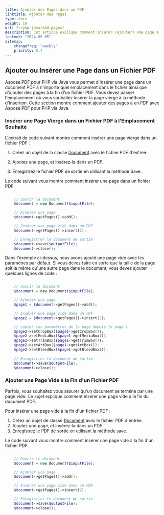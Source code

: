 ```yaml
---
title: Ajouter des Pages dans un PDF
linktitle: Ajouter des Pages
type: docs
weight: 10
url: fr/php-java/add-pages/
description: Cet article explique comment insérer (ajouter) une page à l'emplacement souhaité dans un fichier PDF. Apprenez à déplacer, supprimer (effacer) des pages d'un fichier PDF en utilisant PHP.
lastmod: "2024-06-05"
sitemap:
    changefreq: "weekly"
    priority: 0.7
---
```


## Ajouter ou Insérer une Page dans un Fichier PDF

Aspose.PDF pour PHP via Java vous permet d'insérer une page dans un document PDF à n'importe quel emplacement dans le fichier ainsi que d'ajouter des pages à la fin d'un fichier PDF. Vous devez passer l'emplacement où vous souhaitez insérer la page vierge à la méthode d'insertion. Cette section montre comment ajouter des pages à un PDF avec Aspose.PDF pour PHP via Java.

### Insérer une Page Vierge dans un Fichier PDF à l'Emplacement Souhaité

L'extrait de code suivant montre comment insérer une page vierge dans un fichier PDF :

1. Créez un objet de la classe [Document](https://reference.aspose.com/pdf/java/com.aspose.pdf/Document) avec le fichier PDF d'entrée.
1. Ajoutez une page, et insérez-la dans un PDF.

1. Enregistrez le fichier PDF de sortie en utilisant la méthode Save.

Le code suivant vous montre comment insérer une page dans un fichier PDF.

```php

    // Ouvrir le document
    $document = new Document($inputFile);

    // Ajouter une page
    $document->getPages()->add();

    // Insérer une page vide dans un PDF
    $document->getPages()->insert(2);

    // Enregistrer le document de sortie
    $document->save($outputFile);
    $document->close();
```

Dans l'exemple ci-dessus, nous avons ajouté une page vide avec les paramètres par défaut. Si vous devez faire en sorte que la taille de la page soit la même qu'une autre page dans le document, vous devez ajouter quelques lignes de code :

```php

    // Ouvrir le document
    $document = new Document($inputFile);

    // Ajouter une page
    $page1 = $document->getPages()->add();

    // Insérer une page vide dans un PDF
    $page2 = $document->getPages()->insert(2);

    // copier les paramètres de la page depuis la page 1
    $page2->setCropBox($page1->getCropBox());
    $page2->setMediaBox($page1->getMediaBox());
    $page2->setTrimBox($page1->getTrimBox());
    $page2->setArtBox($page1->getArtBox());
    $page2->setBleedBox($page1->getBleedBox());
    
    // Enregistrer le document de sortie
    $document->save($outputFile);
    $document->close();
```


### Ajouter une Page Vide à la Fin d'un Fichier PDF

Parfois, vous souhaitez vous assurer qu'un document se termine par une page vide. Ce sujet explique comment insérer une page vide à la fin du document PDF.

Pour insérer une page vide à la fin d'un fichier PDF :

1. Créez un objet de classe [Document](https://reference.aspose.com/pdf/java/com.aspose.pdf/Document) avec le fichier PDF d'entrée.
2. Ajoutez une page, et insérez-la dans un PDF.
3. Enregistrez le PDF de sortie en utilisant la méthode save.

Le code suivant vous montre comment insérer une page vide à la fin d'un fichier PDF.

```php

    // Ouvrir le document
    $document = new Document($inputFile);

    // Ajouter une page
    $document->getPages()->add();

    // Insérer une page vide dans un PDF
    $document->getPages()->insert(2);

    // Enregistrer le document de sortie
    $document->save($outputFile);
    $document->close();
```